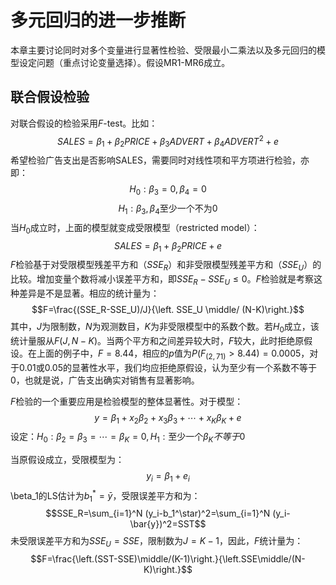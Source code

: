 # 多元回归的进一步推断

本章主要讨论同时对多个变量进行显著性检验、受限最小二乘法以及多元回归的模型设定问题（重点讨论变量选择）。假设MR1-MR6成立。

## 联合假设检验
对联合假设的检验采用$F$-test。比如：
$$SALES=\beta_1+\beta_2PRICE+\beta_3ADVERT+\beta_4ADVERT^2+e$$
希望检验广告支出是否影响SALES，需要同时对线性项和平方项进行检验，亦即：
$$H_0:\beta_3=0,\beta_4=0$$
$$H_1:\beta_3,\beta_4 \mathrm{至少一个不为}0$$
当$H_0$成立时，上面的模型就变成受限模型（restricted model）：
$$SALES=\beta_1+\beta_2 PRICE +e$$
$F$检验基于对受限模型残差平方和（$SSE_R$）和非受限模型残差平方和（$SSE_U$）的比较。增加变量个数将减小误差平方和，即$SSE_R-SSE_U\leq 0$。$F$检验就是考察这种差异是不是显著。相应的统计量为：
$$F=\frac{(SSE_R-SSE_U)/J}{\left. SSE_U \middle/ (N-K)\right.}$$
其中，$J$为限制数，$N$为观测数目，$K$为非受限模型中的系数个数。若$H_0$成立，该统计量服从$F(J,N-K)$。当两个平方和之间差异较大时，$F$较大，此时拒绝原假设。在上面的例子中，$F=8.44$，相应的*p*值为$P(F_{(2,71)}>8.44)=0.0005$，对于$0.01$或$0.05$的显著性水平，我们均应拒绝原假设，认为至少有一个系数不等于0，也就是说，广告支出确实对销售有显著影响。

$F$检验的一个重要应用是检验模型的整体显著性。对于模型：
$$y=\beta_1 + x_2\beta_2 + x_3\beta_3+\cdots+x_K\beta_K+e$$
设定：$H_0:\beta_2=\beta_3=\cdots=\beta_K=0, H_1:\mathrm{至少一个}\beta_K{不等于}0$

当原假设成立，受限模型为：
$$y_i=\beta_1 + e_i$$
\beta_1的LS估计为$b_1^*=\bar{y}$，受限误差平方和为：
$$SSE_R=\sum_{i=1}^N (y_i-b_1^\star)^2=\sum_{i=1}^N (y_i-\bar{y})^2=SST$$
未受限误差平方和为$SSE_U=SSE$，限制数为$J=K-1$，因此，$F$统计量为：
$$F=\frac{\left.(SST-SSE)\middle/(K-1)\right.}{\left.SSE\middle/(N-K)\right.}$$
